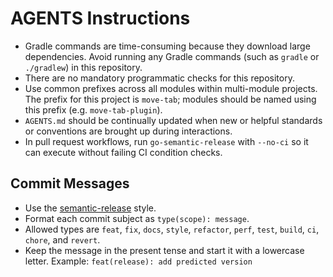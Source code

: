 # AGENTS Instructions

* Gradle commands are time-consuming because they download large dependencies. Avoid running any Gradle commands (such as `gradle` or `./gradlew`) in this repository.
* There are no mandatory programmatic checks for this repository.
* Use common prefixes across all modules within multi-module projects. The prefix for this project is `move-tab`; modules should be named using this prefix (e.g. `move-tab-plugin`).
* `AGENTS.md` should be continually updated when new or helpful standards or conventions are brought up during interactions.
* In pull request workflows, run `go-semantic-release` with `--no-ci` so it can execute without failing CI condition checks.

## Commit Messages

* Use the [semantic-release](https://github.com/semantic-release/semantic-release) style.
* Format each commit subject as `type(scope): message`.
* Allowed types are `feat`, `fix`, `docs`, `style`, `refactor`, `perf`, `test`, `build`, `ci`, `chore`, and `revert`.
* Keep the message in the present tense and start it with a lowercase letter. Example: `feat(release): add predicted version`
